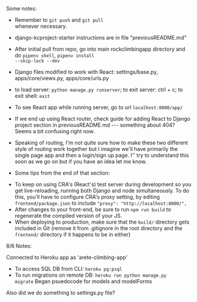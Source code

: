 Some notes:

- Remember to <code>git push</code> and <code>git pull </code>whenever necessary.

- django-kcproject-starter instructions are in file "previousREADME.md"

- After initial pull from repo, go into main rockclimbingapp directory and do <code>pipenv shell</code>, <code>pipenv install --skip-lock --dev</code>

- Django files modified to work with React: settings/base.py, apps/core/views.py, apps/core/urls.py

- to load server: <code>python manage.py runserver</code>; to exit server: ctrl + c; to exit shell: <code>exit</code>

- To see React app while running server, go to url `localhost:8000/app/`

- If we end up using React router, check guide for adding React to Django project section in previousREADME.md --- something about 404? Seems a bit confusing right now.

- Speaking of routing, I'm not quite sure how to make these two different style of routing work together but I imagine we'll have primarily the single page app and then a login/sign up page. I'' try to understand this soon as we go on but if you have an idea let me know.

- Some tips from the end of that section: 
* To keep on using CRA's (React's) test server during development so you get
  live-reloading, running both Django and node simultaneously. To do this,
  you'll have to configure CRA's proxy setting, by editing
  `frontend/package.json` to include `"proxy": "http://localhost:8000/",` 
* After changes to your front-end, be sure to run `npm run build` to regenerate
  the compiled version of your JS.
* When deploying to production, make sure that the `build/` directory gets
  included in Git (remove it from .gitignore in the root directory and the
  `frontend/` directory if it happens to be in either)

8/6 Notes:

Connected to Heroku app as 'arete-climbing-app'
- To access SQL DB from CLI: <code>heroku pg:psql</code>
- To run migrations on remote DB: <code>heroku run python manage.py migrate</code>
Began psuedocode for models and modelForms

Also did we do something to settings.py file?

